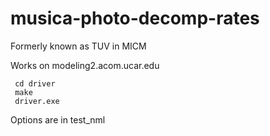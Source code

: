 # musica-photo-decomp-rates
Formerly known as TUV in MICM


Works on modeling2.acom.ucar.edu

```
 cd driver
 make
 driver.exe
```

Options are in test_nml
